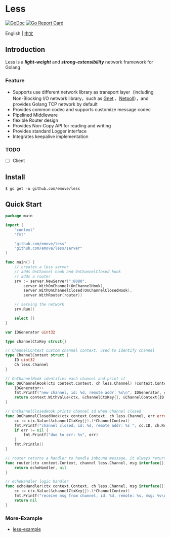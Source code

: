 # Less

[![GoDoc][1]][2] [![Go Report Card][3]][4]

<!--[![Downloads][7]][8]-->

[1]: https://godoc.org/github.com/emove/less?status.svg

[2]: https://godoc.org/github.com/emove/less

[3]: https://goreportcard.com/badge/github.com/emove/less

[4]: https://goreportcard.com/report/github.com/emove/less

English | [中文](README_zh.md)

## Introduction

Less is a ***light-weight*** and ***strong-extensibility*** network framework for Golang

### Feature

- Supports use different network library as transport layer（including Non-Blocking I/O network library，such as <a href="https://github.com/panjf2000/gnet">Gnet<a>
  、<a href="https://github.com/cloudwego/netpoll">Netpoll</a>），and provides Golang TCP network by default
- Provides common codec and supports customize message codec
- Pipelined Middleware
- flexible Router design
- Provides Non-Copy API for reading and writing
- Provides standard Logger interface
- Integrates keepalive implementation

### TODO

- [ ] Client

## Install

```shell
$ go get -u github.com/emove/less
```

## Quick Start

```go
package main

import (
	"context"
	"fmt"

	"github.com/emove/less"
	"github.com/emove/less/server"
)

func main() {
	// creates a less server
	// adds OnChannel hook and OnChannelClosed hook
	// adds a router
	srv := server.NewServer(":8080",
		server.WithOnChannel(OnChannelHook),
		server.WithOnChannelClosed(OnChannelClosedHook),
		server.WithRouter(router))

	// serving the network
	srv.Run()

	select {}
}

var IDGenerator uint32

type channelCtxKey struct{}

// ChannelContext custom channel context, used to identify channel
type ChannelContext struct {
	ID uint32
	Ch less.Channel
}

// OnChannelHook identifies each channel and print it
func OnChannelHook(ctx context.Context, ch less.Channel) (context.Context, error) {
	IDGenerator++
	fmt.Printf("new channel, id: %d, remote addr: %s\n", IDGenerator, ch.RemoteAddr().String())
	return context.WithValue(ctx, &channelCtxKey{}, &ChannelContext{ID: IDGenerator, Ch: ch}), nil
}

// OnChannelClosedHook prints channel id when channel closed
func OnChannelClosedHook(ctx context.Context, ch less.Channel, err error) {
	cc := ctx.Value(&channelCtxKey{}).(*ChannelContext)
	fmt.Printf("channel closed, id: %d, remote addr: %s ", cc.ID, ch.RemoteAddr().String())
	if err != nil {
		fmt.Printf("due to err: %v", err)
	}
	fmt.Println()
}

// router returns a handler to handle inbound message, it always return echoHandler
func router(ctx context.Context, channel less.Channel, msg interface{}) (less.Handler, error) {
	return echoHandler, nil
}

// echoHandler logic handler
func echoHandler(ctx context.Context, ch less.Channel, msg interface{}) error {
	cc := ctx.Value(&channelCtxKey{}).(*ChannelContext)
	fmt.Printf("receive msg from channel, id: %d, remote: %s, msg: %v\n", cc.ID, ch.RemoteAddr().String(), msg)
	return nil
}
```

### More-Example
- [less-example](https://github.com/emove/less-example)
